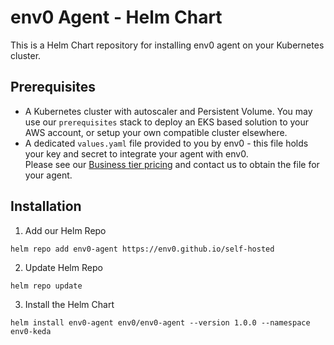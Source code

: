 # env0 Agent - Helm Chart
This is a Helm Chart repository for installing env0 agent on your Kubernetes cluster.  

## Prerequisites
- A Kubernetes cluster with autoscaler and Persistent Volume. You may use our `prerequisites` stack to deploy an EKS based solution to your AWS account, or setup your own compatible cluster elsewhere.  
- A dedicated `values.yaml` file provided to you by env0 - this file holds your key and secret to integrate your agent with env0.  
  Please see our [Business tier pricing](https://www.env0.com/pricing) and contact us to obtain the file for your agent.    
  
## Installation
1. Add our Helm Repo
```shell
helm repo add env0-agent https://env0.github.io/self-hosted
```

2. Update Helm Repo
```shell
helm repo update
```

3. Install the Helm Chart
```shell
helm install env0-agent env0/env0-agent --version 1.0.0 --namespace env0-keda
```
